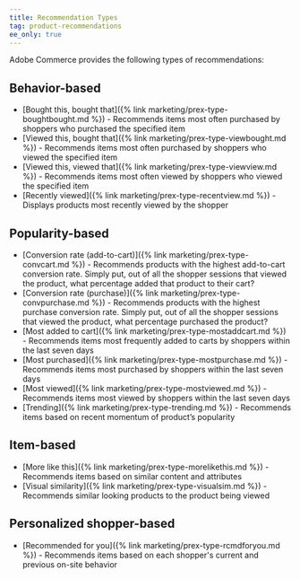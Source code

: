 ```yaml
---
title: Recommendation Types
tag: product-recommendations
ee_only: true
---
```


Adobe Commerce provides the following types of recommendations:

## Behavior-based

- [Bought this, bought that]({% link marketing/prex-type-boughtbought.md %}) - Recommends items most often purchased by shoppers who purchased the specified item
- [Viewed this, bought that]({% link marketing/prex-type-viewbought.md %}) - Recommends items most often purchased by shoppers who viewed the specified item
- [Viewed this, viewed that]({% link marketing/prex-type-viewview.md %}) - Recommends items most often viewed by shoppers who viewed the specified item
- [Recently viewed]({% link marketing/prex-type-recentview.md %}) - Displays products most recently viewed by the shopper

## Popularity-based

- [Conversion rate (add-to-cart)]({% link marketing/prex-type-convcart.md %}) - Recommends products with the highest add-to-cart conversion rate. Simply put, out of all the shopper sessions that viewed the product, what percentage added that product to their cart?
- [Conversion rate (purchase)]({% link marketing/prex-type-convpurchase.md %}) - Recommends products with the highest purchase conversion rate. Simply put, out of all the shopper sessions that viewed the product, what percentage purchased the product?
- [Most added to cart]({% link marketing/prex-type-mostaddcart.md %}) - Recommends items most frequently added to carts by shoppers within the last seven days
- [Most purchased]({% link marketing/prex-type-mostpurchase.md %}) - Recommends items most purchased by shoppers within the last seven days
- [Most viewed]({% link marketing/prex-type-mostviewed.md %}) - Recommends items most viewed by shoppers within the last seven days
- [Trending]({% link marketing/prex-type-trending.md %}) - Recommends items based on recent momentum of product’s popularity

## Item-based

- [More like this]({% link marketing/prex-type-morelikethis.md %}) - Recommends items based on similar content and attributes
- [Visual similarity]({% link marketing/prex-type-visualsim.md %}) - Recommends similar looking products to the product being viewed

## Personalized shopper-based

- [Recommended for you]({% link marketing/prex-type-rcmdforyou.md %}) - Recommends items based on each shopper's current and previous on-site behavior
